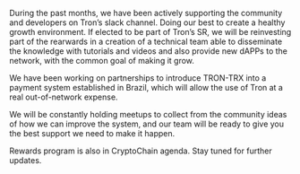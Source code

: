 During the past months, we have been actively supporting the community and developers on Tron’s slack channel. Doing our best  to create a healthy growth environment.
If elected to be part of Tron’s SR, we will be reinvesting part of the rearwards in a creation of a technical team able to disseminate the knowledge with tutorials and videos and also provide new dAPPs to the network, with the common goal of making it grow.

We have been working on partnerships to introduce TRON-TRX into a payment system established in Brazil, which will allow the use of Tron at a real out-of-network expense.

We will be constantly holding meetups to collect from the community ideas of how we can improve the system, and our team will be ready to give you the best support we need to make it happen.

Rewards program is also in CryptoChain agenda. Stay tuned for further updates.
